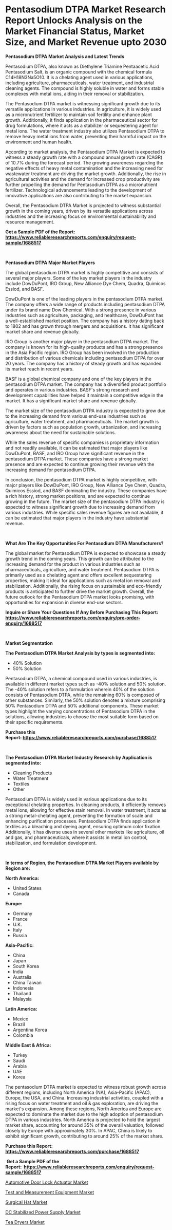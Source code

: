 <p><h1>Pentasodium DTPA Market Research Report Unlocks Analysis on the Market Financial Status, Market Size, and Market Revenue upto 2030</h1></p><p><strong>Pentasodium DTPA Market Analysis and Latest Trends</strong></p>
<p><p>Pentasodium DTPA, also known as Diethylene Triamine Pentaacetic Acid Pentasodium Salt, is an organic compound with the chemical formula C14H18N3Na5O10. It is a chelating agent used in various applications, including agriculture, pharmaceuticals, water treatment, and industrial cleaning agents. The compound is highly soluble in water and forms stable complexes with metal ions, aiding in their removal or stabilization.</p><p>The Pentasodium DTPA market is witnessing significant growth due to its versatile applications in various industries. In agriculture, it is widely used as a micronutrient fertilizer to maintain soil fertility and enhance plant growth. Additionally, it finds application in the pharmaceutical sector for drug formulations, where it acts as a stabilizer or sequestering agent for metal ions. The water treatment industry also utilizes Pentasodium DTPA to remove heavy metal ions from water, preventing their harmful impact on the environment and human health.</p><p>According to market analysis, the Pentasodium DTPA Market is expected to witness a steady growth rate with a compound annual growth rate (CAGR) of 10.7% during the forecast period. The growing awareness regarding the negative effects of heavy metal contamination and the increasing need for wastewater treatment are driving the market growth. Additionally, the rise in agricultural activities and the demand for increased crop productivity are further propelling the demand for Pentasodium DTPA as a micronutrient fertilizer. Technological advancements leading to the development of innovative applications are also contributing to the market expansion.</p><p>Overall, the Pentasodium DTPA Market is projected to witness substantial growth in the coming years, driven by its versatile applications across industries and the increasing focus on environmental sustainability and resource management.</p></p>
<p><strong>Get a Sample PDF of the Report:&nbsp; <a href="https://www.reliableresearchreports.com/enquiry/request-sample/1688517">https://www.reliableresearchreports.com/enquiry/request-sample/1688517</a></strong></p>
<p>&nbsp;</p>
<p><strong>Pentasodium DTPA Major Market Players</strong></p>
<p><p>The global pentasodium DTPA market is highly competitive and consists of several major players. Some of the key market players in the industry include DowDuPont, IRO Group, New Alliance Dye Chem, Quadra, Quimicos Essiod, and BASF.</p><p>DowDuPont is one of the leading players in the pentasodium DTPA market. The company offers a wide range of products including pentasodium DTPA under its brand name Dow Chemical. With a strong presence in various industries such as agriculture, packaging, and healthcare, DowDuPont has a well-established market position. The company has a history dating back to 1802 and has grown through mergers and acquisitions. It has significant market share and revenue globally. </p><p>IRO Group is another major player in the pentasodium DTPA market. The company is known for its high-quality products and has a strong presence in the Asia Pacific region. IRO Group has been involved in the production and distribution of various chemicals including pentasodium DTPA for over 20 years. The company has a history of steady growth and has expanded its market reach in recent years.</p><p>BASF is a global chemical company and one of the key players in the pentasodium DTPA market. The company has a diversified product portfolio and operates in various industries. BASF's strong research and development capabilities have helped it maintain a competitive edge in the market. It has a significant market share and revenue globally.</p><p>The market size of the pentasodium DTPA industry is expected to grow due to the increasing demand from various end-use industries such as agriculture, water treatment, and pharmaceuticals. The market growth is driven by factors such as population growth, urbanization, and increasing awareness about the need for sustainable solutions.</p><p>While the sales revenue of specific companies is proprietary information and not readily available, it can be estimated that major players like DowDuPont, BASF, and IRO Group have significant revenue in the pentasodium DTPA market. These companies have a strong market presence and are expected to continue growing their revenue with the increasing demand for pentasodium DTPA.</p><p>In conclusion, the pentasodium DTPA market is highly competitive, with major players like DowDuPont, IRO Group, New Alliance Dye Chem, Quadra, Quimicos Essiod, and BASF dominating the industry. These companies have a rich history, strong market positions, and are expected to continue growing in the future. The market size of the pentasodium DTPA industry is expected to witness significant growth due to increasing demand from various industries. While specific sales revenue figures are not available, it can be estimated that major players in the industry have substantial revenue.</p></p>
<p>&nbsp;</p>
<p><strong>What Are The Key Opportunities For Pentasodium DTPA Manufacturers?</strong></p>
<p><p>The global market for Pentasodium DTPA is expected to showcase a steady growth trend in the coming years. This growth can be attributed to the increasing demand for the product in various industries such as pharmaceuticals, agriculture, and water treatment. Pentasodium DTPA is primarily used as a chelating agent and offers excellent sequestering properties, making it ideal for applications such as metal ion removal and stabilization. Additionally, the rising focus on sustainable and eco-friendly products is anticipated to further drive the market growth. Overall, the future outlook for the Pentasodium DTPA market looks promising, with opportunities for expansion in diverse end-use sectors.</p></p>
<p><strong>Inquire or Share Your Questions If Any Before Purchasing This Report: <a href="https://www.reliableresearchreports.com/enquiry/pre-order-enquiry/1688517">https://www.reliableresearchreports.com/enquiry/pre-order-enquiry/1688517</a></strong></p>
<p>&nbsp;</p>
<p><strong>Market Segmentation</strong></p>
<p><strong>The Pentasodium DTPA Market Analysis by types is segmented into:</strong></p>
<p><ul><li>40% Solution</li><li>50% Solution</li></ul></p>
<p><p>Pentasodium DTPA, a chemical compound used in various industries, is available in different market types such as -40% solution and 50% solution. The -40% solution refers to a formulation wherein 40% of the solution consists of Pentasodium DTPA, while the remaining 60% is composed of other substances. Similarly, the 50% solution denotes a mixture comprising 50% Pentasodium DTPA and 50% additional components. These market types highlight the varying concentrations of Pentasodium DTPA in the solutions, allowing industries to choose the most suitable form based on their specific requirements.</p></p>
<p><strong>Purchase this Report:&nbsp;<a href="https://www.reliableresearchreports.com/purchase/1688517">https://www.reliableresearchreports.com/purchase/1688517</a></strong></p>
<p>&nbsp;</p>
<p><strong>The Pentasodium DTPA Market Industry Research by Application is segmented into:</strong></p>
<p><ul><li>Cleaning Products</li><li>Water Treatment</li><li>Textiles</li><li>Other</li></ul></p>
<p><p>Pentasodium DTPA is widely used in various applications due to its exceptional chelating properties. In cleaning products, it efficiently removes metal ions, allowing for effective stain removal. In water treatment, it acts as a strong metal-chelating agent, preventing the formation of scale and enhancing purification processes. Pentasodium DTPA finds application in textiles as a bleaching and dyeing agent, ensuring optimum color fixation. Additionally, it has diverse uses in several other markets like agriculture, oil and gas, and pharmaceuticals, where it assists in metal ion control, stabilization, and formulation development.</p></p>
<p>&nbsp;</p>
<p><strong>In terms of Region, the Pentasodium DTPA Market Players available by Region are:</strong></p>
<p>
    <p> <strong> North America: </strong>
        <ul>
            <li>United States</li>
            <li>Canada</li>
        </ul>
        </p> 
    <p> <strong> Europe: </strong>
        <ul>
            <li>Germany</li>
            <li>France</li>
            <li>U.K.</li>
            <li>Italy</li>
            <li>Russia</li>
        </ul>
        </p> 
    <p> <strong> Asia-Pacific: </strong>
        <ul>
            <li>China</li>
            <li>Japan</li>
            <li>South Korea</li>
            <li>India</li>
            <li>Australia</li>
            <li>China Taiwan</li>
            <li>Indonesia</li>
            <li>Thailand</li>
            <li>Malaysia</li>
        </ul>
        </p> 
    <p> <strong> Latin America: </strong>
        <ul>
            <li>Mexico</li>
            <li>Brazil</li>
            <li>Argentina Korea</li>
            <li>Colombia</li>
        </ul>
        </p> 
    <p> <strong> Middle East & Africa: </strong>
        <ul>
            <li>Turkey</li>
            <li>Saudi</li>
            <li>Arabia</li>
            <li>UAE</li>
            <li>Korea</li>
        </ul>
    </p>
    </p>
<p><p>The pentasodium DTPA market is expected to witness robust growth across different regions, including North America (NA), Asia-Pacific (APAC), Europe, the USA, and China. Increasing industrial activities, coupled with a rising focus on water treatment and oil & gas exploration, are driving the market's expansion. Among these regions, North America and Europe are expected to dominate the market due to the high adoption of pentasodium DTPA in various industries. North America is projected to hold the largest market share, accounting for around 35% of the overall valuation, followed closely by Europe with approximately 30%. In APAC, China is likely to exhibit significant growth, contributing to around 25% of the market share.</p></p>
<p><strong>Purchase this Report: <a href="https://www.reliableresearchreports.com/purchase/1688517">https://www.reliableresearchreports.com/purchase/1688517</a></strong></p>
<p>&nbsp;<strong>Get a Sample PDF of the Report:&nbsp;&nbsp;<a href="https://www.reliableresearchreports.com/enquiry/request-sample/1688517">https://www.reliableresearchreports.com/enquiry/request-sample/1688517</a></strong></p>
<p><strong></strong></p>
<p><p><a href="https://medium.com/@staceyhilll3626/automotive-door-lock-actuator-market-the-key-to-successful-business-strategy-forecast-till-2030-136a94adffe9">Automotive Door Lock Actuator Market</a></p><p><a href="https://medium.com/@eloisadavis6326/test-and-measurement-equipment-market-competitive-analysis-market-trends-and-forecast-to-2030-9531f04c53d3">Test and Measurement Equipment Market</a></p><p><a href="https://medium.com/@abdulkazi7580/surgical-hat-market-trends-forecast-and-competitive-analysis-to-2030-c5ee017f201e">Surgical Hat Market</a></p><p><a href="https://medium.com/@randysimpson755/analyzing-dc-stabilized-power-supply-market-global-industry-perspective-and-forecast-2023-to-d5c3b745e86e">DC Stabilized Power Supply Market</a></p><p><a href="https://medium.com/@ransomjohns101/tea-dryers-nbsp-market-focuses-on-market-share-size-and-projected-forecast-till-2030-e5b6f7cb1b09">Tea Dryers Market</a></p></p>